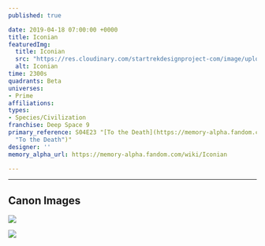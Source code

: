 ```yaml
---
published: true

date: 2019-04-18 07:00:00 +0000
title: Iconian
featuredImg:
  title: Iconian
  src: "https://res.cloudinary.com/startrekdesignproject-com/image/upload/v1555601758/Iconian.png"
  alt: Iconian
time: 2300s
quadrants: Beta
universes:
- Prime
affiliations:
types:
- Species/Civilization
franchise: Deep Space 9
primary_reference: S04E23 "[To the Death](https://memory-alpha.fandom.com/wiki/To_the_Death
  "To the Death")"
designer: ''
memory_alpha_url: https://memory-alpha.fandom.com/wiki/Iconian

---
```

___
## Canon Images

![](https://res.cloudinary.com/startrekdesignproject-com/image/upload/v1555601758/Iconian1.jpg)

![](https://res.cloudinary.com/startrekdesignproject-com/image/upload/v1555601758/Iconian2.jpg)